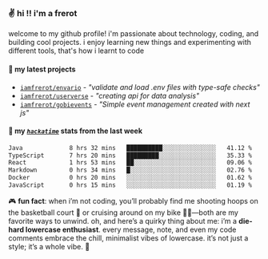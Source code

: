 ### ✌️ hi !! i'm a frerot

welcome to my github profile! i'm passionate about technology, coding, and
building cool projects. i enjoy learning new things and experimenting with
different tools, that's how i learnt to code

#### 🚀 my latest projects

- [`iamfrerot/envario`](https://github.com/iamfrerot/envario) - _"validate and
  load .env files with type-safe checks"_
- [`iamfrerot/userverse`](https://github.com/iamfrerot/userverse) - _"creating api for
  data analysis"_
- [`iamfrerot/gobievents`](https://github.com/iamfrerot/gobievents) - _"Simple
  event management created with next js"_

#### 📡 my [_`hackatime`_](https://waka.hackclub.com) stats from the last week

<!--START_SECTION:waka-->

```txt
Java             8 hrs 32 mins   ██████████░░░░░░░░░░░░░░░   41.12 %
TypeScript       7 hrs 20 mins   █████████░░░░░░░░░░░░░░░░   35.33 %
React            1 hrs 53 mins   ██░░░░░░░░░░░░░░░░░░░░░░░   09.06 %
Markdown         0 hrs 34 mins   █░░░░░░░░░░░░░░░░░░░░░░░░   02.76 %
Docker           0 hrs 20 mins   ░░░░░░░░░░░░░░░░░░░░░░░░░   01.62 %
JavaScript       0 hrs 15 mins   ░░░░░░░░░░░░░░░░░░░░░░░░░   01.19 %
```

<!--END_SECTION:waka-->

🎮 **fun fact**: when i’m not coding, you’ll probably find me shooting hoops on
the basketball court 🏀 or cruising around on my bike 🚴‍♂️—both are my favorite
ways to unwind. oh, and here’s a quirky thing about me: i’m a **die-hard
lowercase enthusiast**. every message, note, and even my code comments embrace
the chill, minimalist vibes of lowercase. it’s not just a style; it’s a whole
vibe. 🤘
